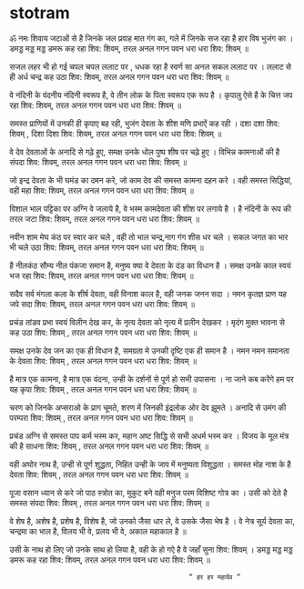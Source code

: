# stotram
  ॐ नमः शिवाय
जटाओं से है जिनके जल प्रवाह मात गंग का, गले में जिनके सज रहा है हार विष भुजंग का ।
डमड्ड मड्ड मड्ड डमरू कह रहा शिव:  शिवम्, तरल अनल गगन पवन धरा धरा शिव:  शिवम् ॥

सजल लहर भी हो गई चपल चपल ललाट पर , 
धधक रहा है स्वर्ण सा अनल सकल ललाट पर ।
ललाट से ही अर्ध चन्द्र कह उठा शिव:  शिवम्, तरल अनल गगन पवन धरा धरा शिव:  शिवम्  ॥

वे नंदिनी के वंदनीय नंदिनी स्वरूप है, वे तीन लोक के पिता स्वरूप एक रूप है ।
कृपालु ऐसे है के चित्त जप रहा शिव:  शिवम्, तरल अनल गगन पवन धरा धरा शिव:  शिवम्  ॥

समस्त प्राणियों में उनकी ही कृपाए  बह रही, भुजंग देवता के शीश मणि प्रभाऐं कह रही ।
दशा दशा शिव:  शिवम् , दिशा दिशा शिव:  शिवम्, तरल अनल गगन पवन धरा धरा शिव:  शिवम्  ॥

वे देव देवताओं के अनादि से गढ़े हुए, समक्ष उनके धोल पुष्प शीष पर चढ़े हुए ।
विभिन्न कामनाओं की है संपदा शिव:  शिवम्, तरल अनल गगन पवन धरा धरा शिव:  शिवम्  ॥

जो इन्द्र देवता के भी घमंड का दमन करे, जो काम देव की समस्त कामना दहन करे ।
वही समस्त सिद्धियां, वही महा शिव:  शिवम्, तरल अनल गगन पवन धरा धरा शिव:  शिवम्  ॥

विशाल भाल पट्टिका पर अग्नि वे जलाये है, वे भस्म कामदेवता की शीश पर लगाये है ।
है नंदिनी के रूप की तरल जटा शिव:  शिवम्, तरल अनल गगन पवन धरा धरा शिव:  शिवम्  ॥

नवीन शाम मेघ कंठ पर स्वार कर चले , वही तो भाल चन्द्र,नाग गंग शीस धर चले ।
सकल जगत का भार भी चले उठा शिव:  शिवम्, तरल अनल गगन पवन धरा धरा शिव:  शिवम्  ॥


है नीलकंठ सौम्य नील पंकजा समान है, मनुष्य क्या वे देवता के दंड का विधान है ।
समक्ष उनके काल स्वयं भज रहा शिव:  शिवम्, तरल अनल गगन पवन धरा धरा शिव:  शिवम्  ॥

सदैव सर्व मंगला कला के शीर्ष देवता, वही विनाश काल है, वही जनक जनन सदा ।
नमन कृतज्ञ प्राण यह जपे सदा शिव:  शिवम्, तरल अनल गगन पवन धरा धरा शिव:  शिवम्  ॥

प्रचंड तांडव प्रभा स्वयं विलीन देख कर, के नृत्य देवता को नृत्य में प्रलीन देखकर ।
मृदंग मुक्त भावना से कह उठा शिव:  शिवम् , तरल अनल गगन पवन धरा धरा शिव:  शिवम्  ॥

समक्ष उनके देव जन का एक ही विधान है, समग्रता मे उनकी दृष्टि एक ही समान है ।
नमन नमन समानता के देवता शिव:  शिवम् , तरल अनल गगन पवन धरा धरा शिव:  शिवम्  ॥

है मात्र एक कामना, है मात्र एक वंदना, उन्ही के दर्शनों से पूर्ण हो सभी उपासना ।
ना जाने कब करेंगे हम पर यह कृपा शिव:  शिवम् , तरल अनल गगन पवन धरा धरा शिव:  शिवम्  ॥

चरण को जिनके अप्सराओ के प्राग चूमते, शरण में जिनकी इंद्रलोक ओर  देव झूमते ।
अनादि से उमंग की परम्परा शिव:  शिवम् , तरल अनल गगन पवन धरा धरा शिव:  शिवम्  ॥

प्रचंड अग्नि से समस्त पाप कर्म भस्म कर, महान अष्ट सिद्धि से सभी अधर्म भस्म कर ।
विजय के मूल मंत्र की है साधना शिव:  शिवम् , तरल अनल गगन पवन धरा धरा शिव:  शिवम्  ॥

वही अघोर नाथ है, उन्ही से पूर्ण शुद्धता, निहित उन्ही के जाप में मनुष्यता विशुद्धता ।
समस्त मोह नाश के है देवता शिव:  शिवम् , तरल अनल गगन पवन धरा धरा शिव:  शिवम्  ॥

पूजा वसान ध्यान से करे जो पाठ स्त्रोत का, मुकुट बने वही मनुज परम विशिष्ट गोत्र का ।
उसी को देते है समस्त संपदा शिव:  शिवम् , तरल अनल गगन पवन धरा धरा शिव:  शिवम्  ॥

वे शेष है, अशेष है, प्रशेष है, विशेष है, जो उनको जैसा धार ले, वे उसके जैसा भेष है ।
वे नेत्र सूर्य देवता का, चन्द्रमा का भाल है, विलय भी वे, प्रलय भी वे, अकाल महाकाल है ॥

उसी के नाथ हो लिए जो उनके साथ हो लिया है, वही के हो गऐ है वे जहाँ सुना शिव:  शिवम्  ।
डमड्ड मड्ड मड्ड डमरू कह रहा शिव:  शिवम्, तरल अनल गगन पवन धरा धरा शिव:  शिवम् ॥

                                                “ हर हर महादेव “
